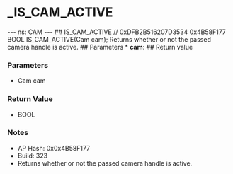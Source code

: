 # _IS_CAM_ACTIVE

--- ns: CAM --- ## IS_CAM_ACTIVE  // 0xDFB2B516207D3534 0x4B58F177 BOOL IS_CAM_ACTIVE(Cam cam);  Returns whether or not the passed camera handle is active.  ## Parameters * **cam**:  ## Return value

### Parameters
* Cam cam

### Return Value
* BOOL

### Notes
* AP Hash: 0x0x4B58F177
* Build: 323
* Returns whether or not the passed camera handle is active.

